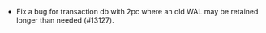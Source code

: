 * Fix a bug for transaction db with 2pc where an old WAL may be retained longer than needed (#13127). 